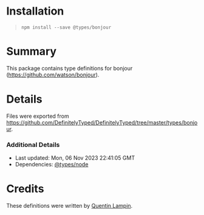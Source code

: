 # Installation

> `npm install --save @types/bonjour`

# Summary

This package contains type definitions for bonjour (https://github.com/watson/bonjour).

# Details

Files were exported from https://github.com/DefinitelyTyped/DefinitelyTyped/tree/master/types/bonjour.

### Additional Details

* Last updated: Mon, 06 Nov 2023 22:41:05 GMT
* Dependencies: [@types/node](https://npmjs.com/package/@types/node)

# Credits

These definitions were written by [Quentin Lampin](https://github.com/quentin-ol).
